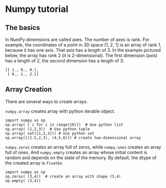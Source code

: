 # Numpy tutorial

## The basics
In NumPy dimensions are called axes. The number of axes is rank.
For example, the coordinates of a point in 3D space [1, 2, 1] is an array of rank 1, because it has one axis. That axis has a length of 3. In the example pictured below, the array has rank 2 (it is 2-dimensional). The first dimension (axis) has a length of 2, the second dimension has a length of 3.
```
[[ 1., 0., 0.],
 [ 0., 1., 2.]]
```

## Array Creation
There are several ways to create arrays.

``numpy.array`` creates array with python iterable object.
```
import numpy as np
np.array( [ i for i in range(10)])  # Use python list
np.array( (1,2,3))  # Use python tuple
np.array( set([1,2,3])) # Use python set
np.array([(1.5,2,3), (4,5,6)]) # create two-dimensional array
```

``numpy.zeros`` creates an array full of zeros, while ``numpy.ones`` creates an array full of ones. And ``numpy.empty`` creates an array whose initial content is random and depends on the state of the memory. By default, the dtype of the created array is `float64`.
```
import numpy as np
np.zeros( (3,4))  # create an array with shape (3,4)
np.empty( (3,4))
```

